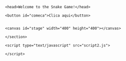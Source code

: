 <!DOCTYPE html>
<html>
<head>
    <title>Snake Game Caio2</title>
</head>
<body>
    

    <head>Welcome to the Snake Game!</head>
<section>
    
    <button id="comeca">Clica aqui</button>
    

    <canvas id="stage" width="400" height="400"></canvas>
    
    </section>

    <script type="text/javascript" src="script2.js">

    </script>

</body>
</html>

